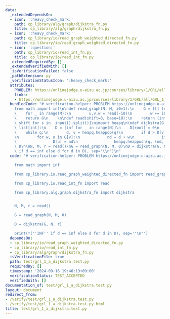 ```yaml
---
data:
  _extendedDependsOn:
  - icon: ':heavy_check_mark:'
    path: cp_library/alg/graph/dijkstra_fn.py
    title: cp_library/alg/graph/dijkstra_fn.py
  - icon: ':heavy_check_mark:'
    path: cp_library/io/read_graph_weighted_directed_fn.py
    title: cp_library/io/read_graph_weighted_directed_fn.py
  - icon: ':question:'
    path: cp_library/io/read_int_fn.py
    title: cp_library/io/read_int_fn.py
  _extendedRequiredBy: []
  _extendedVerifiedWith: []
  _isVerificationFailed: false
  _pathExtension: py
  _verificationStatusIcon: ':heavy_check_mark:'
  attributes:
    PROBLEM: https://onlinejudge.u-aizu.ac.jp/courses/library/1/GRL/all/GRL_1_A
    links:
    - https://onlinejudge.u-aizu.ac.jp/courses/library/1/GRL/all/GRL_1_A
  bundledCode: "# verification-helper: PROBLEM https://onlinejudge.u-aizu.ac.jp/courses/library/1/GRL/all/GRL_1_A\n\
    from math import inf\n\ndef read_graph(N, M, i0=1):\n    G = [[] for _ in range(N)]\n\
    \    for _ in range(M):\n        u,v,w = read(-i0)\n        w += i0\n        G[u].append((w,v))\n\
    \    return G\n    \n\ndef read(shift=0, base=10):\n    return [int(s, base) +\
    \ shift for s in  input().split()]\nimport heapq\n\ndef dijkstra(G, N, root) ->\
    \ list[int]:\n    D = [inf for _ in range(N)]\n    D[root] = 0\n    q = [(0, root)]\n\
    \    while q:\n        d, v = heapq.heappop(q)\n        if d > D[v]: continue\n\
    \n        for w, u in G[v]:\n            nd = d + w\n            if nd < D[u]:\n\
    \                D[u] = nd\n                heapq.heappush(q, (nd, u))\n    return\
    \ D\n\nN, M, r = read()\nG = read_graph(N, M, 0)\nD = dijkstra(G, N, r)\nprint(*('INF'\
    \ if d == inf else d for d in D), sep='\\n')\n"
  code: '# verification-helper: PROBLEM https://onlinejudge.u-aizu.ac.jp/courses/library/1/GRL/all/GRL_1_A

    from math import inf

    from cp_library.io.read_graph_weighted_directed_fn import read_graph

    from cp_library.io.read_int_fn import read

    from cp_library.alg.graph.dijkstra_fn import dijkstra


    N, M, r = read()

    G = read_graph(N, M, 0)

    D = dijkstra(G, N, r)

    print(*(''INF'' if d == inf else d for d in D), sep=''\n'')'
  dependsOn:
  - cp_library/io/read_graph_weighted_directed_fn.py
  - cp_library/io/read_int_fn.py
  - cp_library/alg/graph/dijkstra_fn.py
  isVerificationFile: true
  path: test/grl_1_a_dijkstra.test.py
  requiredBy: []
  timestamp: '2024-09-16 19:46:13+09:00'
  verificationStatus: TEST_ACCEPTED
  verifiedWith: []
documentation_of: test/grl_1_a_dijkstra.test.py
layout: document
redirect_from:
- /verify/test/grl_1_a_dijkstra.test.py
- /verify/test/grl_1_a_dijkstra.test.py.html
title: test/grl_1_a_dijkstra.test.py
---
```

